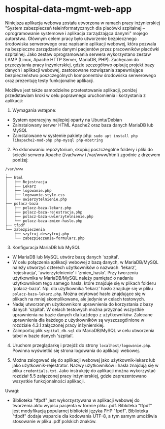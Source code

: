 # hospital-data-mgmt-web-app

Niniejsza aplikacja webowa została utworzona w ramach pracy inżynierskiej "System zabezpieczeń teleinformatycznych dla placówki szpitalnej – oprogramowanie systemowe i aplikacja zarządzająca danymi" mojego autorstwa. Głównym celem pracy było utworzenie bezpiecznego środowiska serwerowego oraz napisanie  aplikacji webowej, która pozwala na bezpieczne zarządzanie danymi pacjentów przez pracowników placówki szpitalnej. Jako zestaw oprogramowania serwera wykorzystano zestaw LAMP (Linux, Apache HTTP Server, MariaDB, PHP). Zachęcam do przeczytania pracy inżynierskiej, gdzie szczegółowo opisuję projekt bazy danych i aplikacji webowej, zastosowane rozwiązania zapewniające bezpieczeństwo poszczególnych komponentów środowiska serwerowego oraz prezentuję testy funkcjonalne aplikacji.

Możliwe jest także samodzielne przetestowanie aplikacji, poniżej przedstawiam kroki w celu poprawnego uruchomienia i korzystania z aplikacji:

1. Wymagania wstępne:
- System operacyjny najlepiej oparty na Ubuntu/Debian
- Zainstalowany serwer HTML Apache2 oraz baza danych MariaDB lub MySQL
- Zainstalowane w systemie pakiety php:
```sudo apt install php libapache2-mod-php php-mysql php-mbstring```

2. Po sklonowaniu repozytorium, skopiuj poszczególne foldery i pliki do ścieżki serwera Apache (/var/www i /var/www/html) zgodnie z drzewem poniżej:
```
/var/www
.
├── html
│   ├── Rejestracja
│   ├── Lekarz
│   ├── logowanie.php
│   ├── logowanie-style.css
│   └── uwierzytelnienie.php
├── polacz-baza
│   ├── polacz-baza-lekarz.php
│   ├── polacz-baza-rejestracja.php
│   ├── polacz-baza-uwierzytelnienie.php
│   └── polacz-baza-zmien-haslo.php
├── tfpdf
└── zabezpieczenia
    ├── szyfruj-deszyfruj.php
    └── zabezpieczenia-formularz.php
```
3. Konfiguracja MariaDB lub MySQL
- W MariaDB lub MySQL utwórz bazę danych 'szpital'.
- W celu połączenia aplikacji webowej z bazą danych, w MariaDB/MySQL należy utworzyć czterech użytkowników o nazwach: 'lekarz', 'rejestracja', 'uwierzytelnienie' i 'zmien_haslo'. Przy tworzeniu użytkownika w MariaDB/MySQL należy pamiętać o nadaniu użytkownikom tego samego hasła, które znajduje się w plikach folderu 'polacz-baza'. Np. dla użytkownika 'lekarz' hasło znajduje się w pliku ```polacz-baza-lekarz.php```. Można edytować hasło znajdujące się w plikach na mniej skomplikowane, ale jedynie w celach testowych.
- Nadaj utworzonym użytkownikom uprawnienia do korzystania z bazy danych 'szpital'. W celach testowych można przyznać wszystkie uprawnienia na bazie danych dla każdego z użytkowników. Zalecane uprawnienia dla każdego z użytkowników są wyszczególnione w rozdziale 4.3.1 załączonej pracy inżynierskiej.
- Zaimportuj plik ```szpital_db.sql``` do MariaDB/MySQL w celu utworzenia tabel w bazie danych 'szpital'.

4. Uruchom przeglądarkę i przejdź do strony ```localhost/logowanie.php```. Powinna wyświetlić się strona logowania do aplikacji webowej.

5. Można zalogować się do aplikacji webowej jako użytkownik-lekarz lub jako użytkownik-rejestrator. Nazwy użytkowników i hasła znajdują się w pliku ```credentials.txt```. Jako instrukcję do aplikacji można wykorzystać rozdział 5.5 załączonej pracy inżynierskiej, gdzie zaprezentowano wszystkie funkcjonalności aplikacji.

Uwagi:
- Biblioteka "tfpdf" jest wykorzystywana w aplikacji webowej do tworzenia aktu wypisu pacjenta w formie pliku .pdf. Bibloteka "tfpdf" jest modyfikacją popularnej biblioteki języka PHP "fpdf". Biblioteka "tfpdf" dodaje wsparcie dla kodowania UTF-8, a tym samym umożliwia stosowanie w pliku .pdf polskich znaków.
